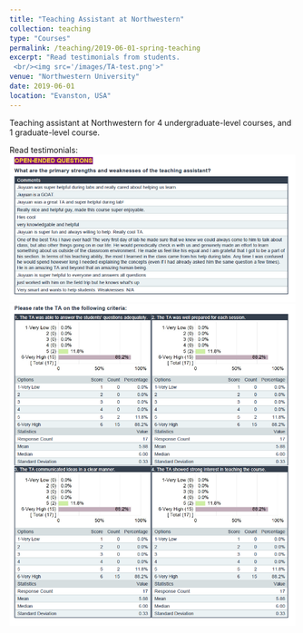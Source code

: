 ```yaml
---
title: "Teaching Assistant at Northwestern"
collection: teaching
type: "Courses"
permalink: /teaching/2019-06-01-spring-teaching
excerpt: "Read testimonials from students.
 <br/><img src='/images/TA-test.png'>"
venue: "Northwestern University"
date: 2019-06-01
location: "Evanston, USA"
---
```


Teaching assistant at Northwestern for 4 undergraduate-level courses, and 1 graduate-level course.

Read testimonials:
<br/><img src='/images/TA-test.png'>
<br/><img src='/images/TA-ratings.png'>
